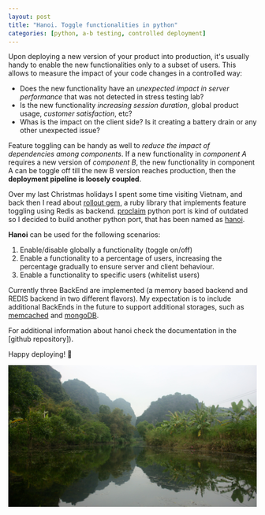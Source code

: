 ```yaml
---
layout: post
title: "Hanoi. Toggle functionalities in python"
categories: [python, a-b testing, controlled deployment]
---
```


Upon deploying a new version of your product into production,
 it's usually handy to enable the new functionalities only to
 a subset of users. This allows to measure the impact of your
 code changes in a controlled way:

* Does the new functionality have an *unexpected impact in
  server performance* that was not detected in stress testing lab?
* Is the new functionality *increasing session duration*, global
  product usage, *customer satisfaction*, etc?
* Whas is the impact on the client side? Is it creating a
  battery drain or any other unexpected issue?

Feature toggling can be handy as well to *reduce the impact of
 dependencies among components*. If a new functionality in *component A*
 requires a new version of *component B*, the new functionality in
 component A can be toggle off till the new B version reaches production,
 then the **deployment pipeline is loosely coupled**.

Over my last Christmas holidays I spent some time visiting Vietnam,
 and back then I read about [rollout gem](https://github.com/FetLife/rollout),
 a ruby library that implements feature toggling using Redis as backend.
 [proclaim](https://github.com/asenchi/proclaim) python port is kind
 of outdated so I decided to build another python port, that has been
 named as [hanoi](https://github.com/juandebravo/hanoi).

**Hanoi** can be used for the following scenarios:

1. Enable/disable globally a functionality (toggle on/off)
1. Enable a functionality to a percentage of users, increasing
   the percentage gradually to ensure server and client behaviour.
1. Enable a functionality to specific users (whitelist users)

Currently three BackEnd are implemented (a memory based backend and
 REDIS backend in two different flavors). My expectation is to
 include additional BackEnds in the future to support additional
 storages, such as [memcached](http://memcached.org/)
 and [mongoDB](http://www.mongodb.org/).

For additional information about hanoi check the documentation in the [github repository]).

Happy deploying! :hammer:

![Hanoi](/gfx/hanoi.jpg)
